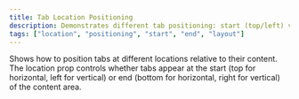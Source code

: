 ```yaml
---
title: Tab Location Positioning
description: Demonstrates different tab positioning: start (top/left) vs end (bottom/right).
tags: ["location", "positioning", "start", "end", "layout"]
---
```


Shows how to position tabs at different locations relative to their content. The location prop controls whether tabs appear at the start (top for horizontal, left for vertical) or end (bottom for horizontal, right for vertical) of the content area.
